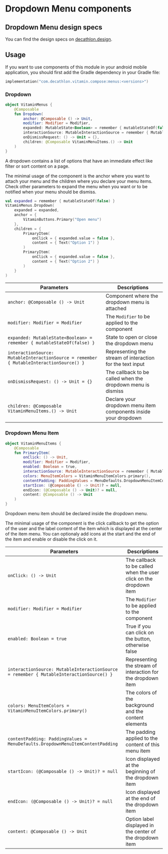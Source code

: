 # Dropdown Menu components

## Dropdown Menu design specs

You can find the design specs on [decathlon.design](https://www.decathlon.design/).

## Usage

If you want to use components of this module in your android mobile application, you should
first add the Gradle dependency in your Gradle file:

```kotlin
implementation("com.decathlon.vitamin.compose:menus:<versions>")
```

### Dropdown

```kotlin
object VitaminMenus {
    @Composable
    fun Dropdown(
        anchor: @Composable () -> Unit,
        modifier: Modifier = Modifier,
        expanded: MutableState<Boolean> = remember { mutableStateOf(false) },
        interactionSource: MutableInteractionSource = remember { MutableInteractionSource() },
        onDismissRequest: () -> Unit = {},
        children: @Composable VitaminMenuItems.() -> Unit
    )
}
```

A dropdown contains a list of options that have an immediate effect like filter or sort content on a page.

The minimal usage of the component is the anchor where you want to attach your menu and the children
where you declare your menu items. Check other parameters to expand the menu when you want or
to be notified when your menu should be dismiss.

```kotlin
val expanded = remember { mutableStateOf(false) }
VitaminMenus.Dropdown(
    expanded = expanded,
    anchor = {
        VitaminButtons.Primary("Open menu")
    },
    children = {
        PrimaryItem(
            onClick = { expanded.value = false },
            content = { Text("Option 1") }
        )
        PrimaryItem(
            onClick = { expanded.value = false },
            content = { Text("Option 2") }
        )
    }
)
```

Parameters | Descriptions
-- | --
`anchor: @Composable () -> Unit` | Component where the dropdown menu is attached
`modifier: Modifier = Modifier` | The `Modifier` to be applied to the component
`expanded: MutableState<Boolean> = remember { mutableStateOf(false) }` | State to open or close the dropdown menu
`interactionSource: MutableInteractionSource = remember { MutableInteractionSource() }` | Representing the stream of interaction for the text input
`onDismissRequest: () -> Unit = {}` | The callback to be called when the dropdown menu is dismiss
`children: @Composable VitaminMenuItems.() -> Unit` | Declare your dropdown menu item components inside your dropdown

### Dropdown Menu Item

```kotlin
object VitaminMenuItems {
    @Composable
    fun PrimaryItem(
        onClick: () -> Unit,
        modifier: Modifier = Modifier,
        enabled: Boolean = true,
        interactionSource: MutableInteractionSource = remember { MutableInteractionSource() },
        colors: MenuItemColors = VitaminMenuItemColors.primary(),
        contentPadding: PaddingValues = MenuDefaults.DropdownMenuItemContentPadding,
        startIcon: (@Composable () -> Unit)? = null,
        endIcon: (@Composable () -> Unit)? = null,
        content: @Composable () -> Unit
    )
}
```

Dropdown menu item should be declared inside the dropdown menu.

The minimal usage of the component is the click callback to get the option of the user and the label
content of the item which is displayed at the center of the item menu. You can optionaly add icons
at the start and the end of the item and enable or disable the click on it.

Parameters | Descriptions
-- | --
`onClick: () -> Unit` | The callback to be called when the user click on the dropdown item
`modifier: Modifier = Modifier` | The `Modifier` to be applied to the component
`enabled: Boolean = true` | True if you can click on the button, otherwise false
`interactionSource: MutableInteractionSource = remember { MutableInteractionSource() }` | Representing the stream of interaction for the dropdown item
`colors: MenuItemColors = VitaminMenuItemColors.primary()` | The colors of the background and the content elements
`contentPadding: PaddingValues = MenuDefaults.DropdownMenuItemContentPadding` | The padding applied to the content of this menu item
`startIcon: (@Composable () -> Unit)? = null` | Icon displayed at the beginning of the dropdown item
`endIcon: (@Composable () -> Unit)? = null` | Icon displayed at the end of the dropdown item
`content: @Composable () -> Unit` | Option label displayed in the center of the dropdown item
